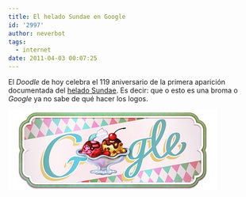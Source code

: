 ```yaml
---
title: El helado Sundae en Google
id: '2997'
author: neverbot
tags:
  - internet
date: 2011-04-03 00:07:25
---
```


El _Doodle_ de hoy celebra el 119 aniversario de la primera aparición documentada del [helado Sundae](http://en.wikipedia.org/wiki/Sundae). Es decir: que o esto es una broma o _Google_ ya no sabe de qué hacer los logos.

![201104030005.jpg](./el-helado-sundae-en-google/201104030005.jpg)
